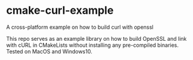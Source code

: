 # cmake-curl-example
A cross-platform example on how to build curl with openssl

This repo serves as an example library on how to build OpenSSL and link with cURL in CMakeLists without installing any pre-compiled binaries. Tested on MacOS and Windows10.
